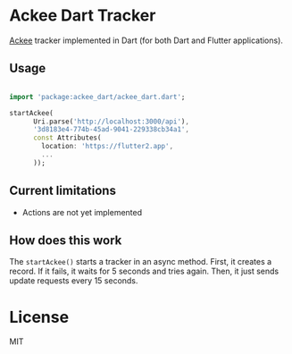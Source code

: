 # Ackee Dart Tracker
[Ackee](https://ackee.electerious.com/) tracker implemented in Dart (for both Dart and Flutter applications).


## Usage
```dart

import 'package:ackee_dart/ackee_dart.dart';

startAckee(
      Uri.parse('http://localhost:3000/api'),
      '3d8183e4-774b-45ad-9041-229338cb34a1',
      const Attributes(
        location: 'https://flutter2.app',
        ...
      ));
```


## Current limitations
- Actions are not yet implemented


## How does this work
The `startAckee()` starts a tracker in an async method. First, it creates a record. If it fails, it waits for 5 seconds and tries again. Then, it just sends update requests every 15 seconds.


# License
MIT